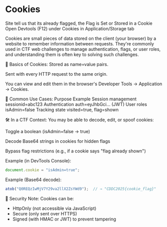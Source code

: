 # Cookies
Site tell us that its already flagged, the Flag is Set or Stored in a Cookie
Open Devtools (F12) under Cookies in Application/Storage tab

Cookies are small pieces of data stored on the client (your browser) by a website to remember information between requests. They're commonly used in CTF web challenges to manage authentication, flags, or user roles, and understanding them is often key to solving such challenges.

🍪 Basics of Cookies:
Stored as name=value pairs.

Sent with every HTTP request to the same origin.

You can view and edit them in the browser's Developer Tools → Application → Cookies.

📌 Common Use Cases:
Purpose	Example
Session management	sessionid=abc123
Authentication	auth=eyJhbGci... (JWT)
User roles	isAdmin=false
Tracking state	visited=true, flag=shown

🛠️ In a CTF Context:
You may be able to decode, edit, or spoof cookies:

Toggle a boolean (isAdmin=false → true)

Decode Base64 strings in cookies for hidden flags

Bypass flag restrictions (e.g., if a cookie says "flag already shown")

Example (in DevTools Console):
```javascript
document.cookie = "isAdmin=true";
```

Example (Base64 decode):
```javascript
atob("Q0REQzIwMjV7Y29va2llX2ZsYWd9");  // → "CDDC2025{cookie_flag}"
```

🧠 Security Note:
Cookies can be:
* HttpOnly (not accessible via JavaScript)
* Secure (only sent over HTTPS)
* Signed (with HMAC or JWT) to prevent tampering